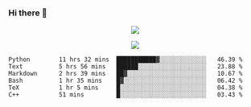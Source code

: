 ### Hi there 👋

<!--
**SuuTTT/SuuTTT** is a ✨ _special_ ✨ repository because its `README.md` (this file) appears on your GitHub profile.

Here are some ideas to get you started:

- 🔭 I’m currently working on ...
- 🌱 I’m currently learning ...
- 👯 I’m looking to collaborate on ...
- 🤔 I’m looking for help with ...
- 💬 Ask me about ...
- 📫 How to reach me: ...
- 😄 Pronouns: ...
- ⚡ Fun fact: ...
-->

<div align='center'>
    <p align='center'>
        <img src='https://github-readme-stats.vercel.app/api?line_height=27&username=SuuTTT&show_icons=true&theme=solarized-light'/>
    </p>
</div>    
<div align='center'>  
    <p align='center'>
        <img src='https://github-readme-stats.vercel.app/api/wakatime?username=SuuTTT&theme=solarized-light'/>
    </p>
    
</div>  

<!--START_SECTION:waka-->

```text
Python        11 hrs 32 mins  ███████████▓░░░░░░░░░░░░░   46.39 %
Text          5 hrs 56 mins   ██████░░░░░░░░░░░░░░░░░░░   23.88 %
Markdown      2 hrs 39 mins   ██▓░░░░░░░░░░░░░░░░░░░░░░   10.67 %
Bash          1 hr 35 mins    █▓░░░░░░░░░░░░░░░░░░░░░░░   06.42 %
TeX           1 hr 5 mins     █░░░░░░░░░░░░░░░░░░░░░░░░   04.38 %
C++           51 mins         █░░░░░░░░░░░░░░░░░░░░░░░░   03.43 %
```

<!--END_SECTION:waka-->
